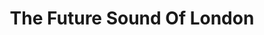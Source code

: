 ---
title: "The Future Sound Of London"
summary: "British duo who met in the 1980s in Manchester. Their very influential discography shows off influences spanning acid house, hardcore techno, ambient, krautrock, '60s psychedelica, and more. Previously Dougans, as , had a UK Top 10 hit with . Together as FSOL, they scored a major crossover success with . Their first full-length charted their dancefloor-friendly early career, after which FSOL moved into deeper, more album-oriented world. was a double-disc set spanning long stretches of breakbeat-flavored ambience. It was followed by which added hip-hop, trip-hop, industrial textures, and bleak urban imagery into their mix of influences. Their album compiled music from their ISDN-uplinked radio broadcasts from the mid-1990s. After Dead Cities came out in 1996, they felt like they were moving in the wrong direction and they dropped off the radar after the mix in mid 1997. After a 4 year long hiatus in which they were surrounded by rumors of insanity and drug addiction , the concept remix album came out in 2001, followed by the full-length and more material under the Amorphous Androgynous name. In March 2007 they finally went independent and launched FSOLDigital.com releasing dozens of unreleased material , as well as old and new material from their other aliases. One of the most anticipated albums in ambient history, got released 13 years since its recording, and then Environments continued as a series, the first volumes were reproduced old material blended with new neoclassical material. By the time they reached in 2014, all recorded material was brand new."
image: "the-future-sound-of-london.jpg"
---